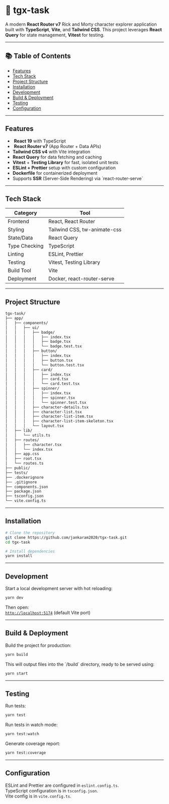 # 🧩 tgx-task

A modern **React Router v7** Rick and Morty character explorer application built with **TypeScript**, **Vite**, and **Tailwind CSS**. 
This project leverages **React Query** for state management, **Vitest** for testing.

---

## 📚 Table of Contents
- [Features](#features)
- [Tech Stack](#tech-stack)
- [Project Structure](#project-structure)
- [Installation](#installation)
- [Development](#development)
- [Build & Deployment](#build--deployment)
- [Testing](#testing)
- [Configuration](#configuration)

---

##  Features

- ️ **React 19** with TypeScript
- ️ **React Router v7** (App Router + Data APIs)
-  **Tailwind CSS v4** with Vite integration
-  **React Query** for data fetching and caching
-  **Vitest** + **Testing Library** for fast, isolated unit tests
-  **ESLint + Prettier** setup with custom configuration
-  **Dockerfile** for containerized deployment
-  Supports **SSR** (Server-Side Rendering) via \`react-router-serve\`

---

##  Tech Stack

| Category | Tool |
|-----------|------|
| Frontend | React, React Router |
| Styling | Tailwind CSS, tw-animate-css |
| State/Data | React Query |
| Type Checking | TypeScript |
| Linting | ESLint, Prettier |
| Testing | Vitest, Testing Library |
| Build Tool | Vite |
| Deployment | Docker, react-router-serve |

---

##  Project Structure

```bash
tgx-task/
├── app/
│   ├── components/
│   │   ├── ui/
│   │   │   ├── badge/
│   │   │   │   ├── index.tsx
│   │   │   │   ├── badge.tsx
│   │   │   │   └── badge.test.tsx
│   │   │   ├── button/
│   │   │   │   ├── index.tsx
│   │   │   │   ├── button.tsx
│   │   │   │   └── button.test.tsx
│   │   │   ├── card/
│   │   │   │   ├── index.tsx
│   │   │   │   ├── card.tsx
│   │   │   │   └── card.test.tsx
│   │   │   ├── spinner/
│   │   │   │   ├── index.tsx
│   │   │   │   ├── spinner.tsx
│   │   │   │   └── spinner.test.tsx
│   │   │   ├── character-details.tsx
│   │   │   ├── character-list.tsx
│   │   │   ├── character-list-item.tsx
│   │   │   ├── character-list-item-skeleton.tsx
│   │   │   └── layout.tsx
│   ├── lib/
│   │   └── utils.ts
│   ├── routes/
│   │   ├── character.tsx
│   │   └── index.tsx
│   ├── app.css
│   ├── root.tsx
│   └── routes.ts
├── public/
├── tests/
├── .dockerignore
├── .gitignore
├── components.json
├── package.json
├── tsconfig.json
└── vite.config.ts
```

---

## Installation

```bash
# Clone the repository
git clone https://github.com/jankaram2020/tgx-task.git
cd tgx-task

# Install dependencies
yarn install
```

---

##  Development

Start a local development server with hot reloading:

```bash
yarn dev
```

Then open:  
 [`http://localhost:5174`](http://localhost:5174) (default Vite port)

---

##  Build & Deployment

Build the project for production:

```bash
yarn build
```

This will output files into the \`/build\` directory, ready to be served using:

```bash
yarn start
```
---

## Testing

Run tests:

```bash
yarn test
```

Run tests in watch mode:

```bash
yarn test:watch
```

Generate coverage report:

```bash
yarn test:coverage
```

---

## Configuration

ESLint and Prettier are configured in `eslint.config.ts`.  
TypeScript configuration is in `tsconfig.json`.  
Vite config is in `vite.config.ts`.
